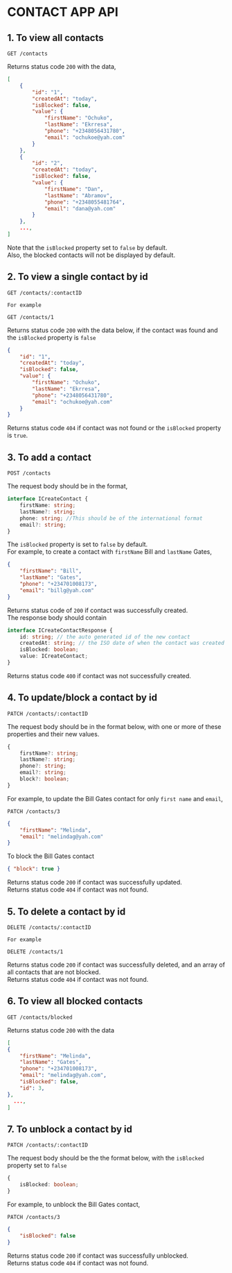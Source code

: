 # CONTACT APP API

## 1. To view all contacts

```
GET /contacts
```

Returns status code `200` with the data,

```json
[
	{
		"id": "1",
		"createdAt": "today",
		"isBlocked": false,
		"value": {
			"firstName": "Ochuko",
			"lastName": "Ekrresa",
			"phone": "+2348056431780",
			"email": "ochukoe@yah.com"
		}
	},
	{
		"id": "2",
		"createdAt": "today",
		"isBlocked": false,
		"value": {
			"firstName": "Dan",
			"lastName": "Abramov",
			"phone": "+2348055481764",
			"email": "dana@yah.com"
		}
	},
	...,
]
```

Note that the `isBlocked` property set to `false` by default. \
Also, the blocked contacts will not be displayed by default.

## 2. To view a single contact by id

```
GET /contacts/:contactID

For example

GET /contacts/1
```

Returns status code `200` with the data below, if the contact was found and the `isBlocked` property is `false`

```json
{
	"id": "1",
	"createdAt": "today",
	"isBlocked": false,
	"value": {
		"firstName": "Ochuko",
		"lastName": "Ekrresa",
		"phone": "+2348056431780",
		"email": "ochukoe@yah.com"
	}
}
```

Returns status code `404` if contact was not found or the `isBlocked` property is `true`.

## 3. To add a contact

```
POST /contacts
```

The request body should be in the format,

```ts
interface ICreateContact {
	firstName: string;
	lastName?: string;
	phone: string; //This should be of the international format
	email?: string;
}
```

The `isBlocked` property is set to `false` by default. \
For example, to create a contact with `firstName` Bill and `lastName` Gates,

```json
{
	"firstName": "Bill",
	"lastName": "Gates",
	"phone": "+234701008173",
	"email": "billg@yah.com"
}
```

Returns status code of `200` if contact was successfully created. \
The response body should contain

```ts
interface ICreateContactResponse {
	id: string; // the auto generated id of the new contact
	createdAt: string; // the ISO date of when the contact was created
	isBlocked: boolean;
	value: ICreateContact;
}
```

Returns status code `400` if contact was not successfully created.

## 4. To update/block a contact by id

```
PATCH /contacts/:contactID
```

The request body should be in the format below, with one or more of these properties and their new values.

```ts
{
	firstName?: string;
	lastName?: string;
	phone?: string;
	email?: string;
	block?: boolean;
}
```

For example, to update the Bill Gates contact for only `first name` and `email`,

```
PATCH /contacts/3
```

```json
{
	"firstName": "Melinda",
	"email": "melindag@yah.com"
}
```

To block the Bill Gates contact

```json
{ "block": true }
```

Returns status code `200` if contact was successfully updated. \
Returns status code `404` if contact was not found.

## 5. To delete a contact by id

```
DELETE /contacts/:contactID

For example

DELETE /contacts/1
```

Returns status code `200` if contact was successfully deleted, and an array of all contacts that are not blocked. \
Returns status code `404` if contact was not found.


## 6. To view all blocked contacts

```
GET /contacts/blocked
```

Returns status code `200` with the data

```json
[
{
    "firstName": "Melinda",
    "lastName": "Gates",
    "phone": "+234701008173",
    "email": "melindag@yah.com",
    "isBlocked": false,
    "id": 3,
},
  ...,
]
```

## 7. To unblock a contact by id

```
PATCH /contacts/:contactID
```

The request body should be the the format below, with the `isBlocked` property set to `false`

```ts
{
	isBlocked: boolean;
}
```

For example, to unblock the Bill Gates contact,

```
PATCH /contacts/3
```

```json
{
	"isBlocked": false
}
```

Returns status code `200` if contact was successfully unblocked. \
Returns status code `404` if contact was not found.

